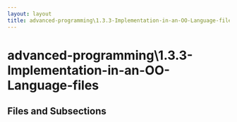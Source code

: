 ```yaml
---
layout: layout
title: advanced-programming\1.3.3-Implementation-in-an-OO-Language-files
---
```


# advanced-programming\1.3.3-Implementation-in-an-OO-Language-files

## Files and Subsections


